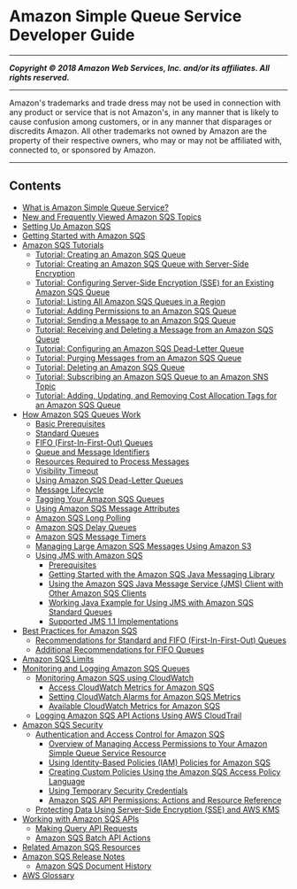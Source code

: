 # Amazon Simple Queue Service Developer Guide

-----
*****Copyright &copy; 2018 Amazon Web Services, Inc. and/or its affiliates. All rights reserved.*****

-----
Amazon's trademarks and trade dress may not be used in 
     connection with any product or service that is not Amazon's, 
     in any manner that is likely to cause confusion among customers, 
     or in any manner that disparages or discredits Amazon. All other 
     trademarks not owned by Amazon are the property of their respective
     owners, who may or may not be affiliated with, connected to, or 
     sponsored by Amazon.

-----
## Contents
+ [What is Amazon Simple Queue Service?](Welcome.md)
+ [New and Frequently Viewed Amazon SQS Topics](sqs-newly-added-most-frequently-viewed-topics.md)
+ [Setting Up Amazon SQS](sqs-setting-up.md)
+ [Getting Started with Amazon SQS](sqs-getting-started.md)
+ [Amazon SQS Tutorials](sqs-tutorials.md)
   + [Tutorial: Creating an Amazon SQS Queue](sqs-create-queue.md)
   + [Tutorial: Creating an Amazon SQS Queue with Server-Side Encryption](sqs-create-queue-sse.md)
   + [Tutorial: Configuring Server-Side Encryption (SSE) for an Existing Amazon SQS Queue](sqs-configure-sse-existing-queue.md)
   + [Tutorial: Listing All Amazon SQS Queues in a Region](sqs-list-all-queues.md)
   + [Tutorial: Adding Permissions to an Amazon SQS Queue](sqs-add-permissions.md)
   + [Tutorial: Sending a Message to an Amazon SQS Queue](sqs-send-message.md)
   + [Tutorial: Receiving and Deleting a Message from an Amazon SQS Queue](sqs-receive-delete-message.md)
   + [Tutorial: Configuring an Amazon SQS Dead-Letter Queue](sqs-configure-dead-letter-queue.md)
   + [Tutorial: Purging Messages from an Amazon SQS Queue](sqs-purge-queue.md)
   + [Tutorial: Deleting an Amazon SQS Queue](sqs-delete-queue.md)
   + [Tutorial: Subscribing an Amazon SQS Queue to an Amazon SNS Topic](sqs-subscribe-queue-sns-topic.md)
   + [Tutorial: Adding, Updating, and Removing Cost Allocation Tags for an Amazon SQS Queue](sqs-add-update-remove-tag-queue.md)
+ [How Amazon SQS Queues Work](sqs-how-it-works.md)
   + [Basic Prerequisites](sqs-basic-prerequisites.md)
   + [Standard Queues](standard-queues.md)
   + [FIFO (First-In-First-Out) Queues](FIFO-queues.md)
   + [Queue and Message Identifiers](sqs-queue-message-identifiers.md)
   + [Resources Required to Process Messages](sqs-resources-required-process-messages.md)
   + [Visibility Timeout](sqs-visibility-timeout.md)
   + [Using Amazon SQS Dead-Letter Queues](sqs-dead-letter-queues.md)
   + [Message Lifecycle](sqs-message-lifecycle.md)
   + [Tagging Your Amazon SQS Queues](sqs-queue-tags.md)
   + [Using Amazon SQS Message Attributes](sqs-message-attributes.md)
   + [Amazon SQS Long Polling](sqs-long-polling.md)
   + [Amazon SQS Delay Queues](sqs-delay-queues.md)
   + [Amazon SQS Message Timers](sqs-message-timers.md)
   + [Managing Large Amazon SQS Messages Using Amazon S3](sqs-s3-messages.md)
   + [Using JMS with Amazon SQS](sqs-java-message-service-jms-client.md)
      + [Prerequisites](prerequisites.md)
      + [Getting Started with the Amazon SQS Java Messaging Library](getting-started.md)
      + [Using the Amazon SQS Java Message Service (JMS) Client with Other Amazon SQS Clients](sqs-jms-client-with-sqs-clients.md)
      + [Working Java Example for Using JMS with Amazon SQS Standard Queues](code-examples.md)
      + [Supported JMS 1.1 Implementations](supported-implementations.md)
+ [Best Practices for Amazon SQS](sqs-best-practices.md)
   + [Recommendations for Standard and FIFO (First-In-First-Out) Queues](sqs-standard-fifo-queue-best-practices.md)
   + [Additional Recommendations for FIFO Queues](sqs-additional-fifo-queue-recommendations.md)
+ [Amazon SQS Limits](sqs-limits.md)
+ [Monitoring and Logging Amazon SQS Queues](sqs-monitoring-logging.md)
   + [Monitoring Amazon SQS using CloudWatch](sqs-monitoring-using-cloudwatch.md)
      + [Access CloudWatch Metrics for Amazon SQS](sqs-access-metrics.md)
      + [Setting CloudWatch Alarms for Amazon SQS Metrics](set-cloudwatch-alarms-for-metrics.md)
      + [Available CloudWatch Metrics for Amazon SQS](sqs-available-cloudwatch-metrics.md)
   + [Logging Amazon SQS API Actions Using AWS CloudTrail](logging-using-cloudtrail.md)
+ [Amazon SQS Security](sqs-security.md)
   + [Authentication and Access Control for Amazon SQS](sqs-authentication-and-access-control.md)
      + [Overview of Managing Access Permissions to Your Amazon Simple Queue Service Resource](sqs-overview-of-managing-access.md)
      + [Using Identity-Based Policies (IAM) Policies for Amazon SQS](sqs-using-identity-based-policies.md)
      + [Creating Custom Policies Using the Amazon SQS Access Policy Language](sqs-creating-custom-policies.md)
      + [Using Temporary Security Credentials](sqs-using-temporary-security-credentials.md)
      + [Amazon SQS API Permissions: Actions and Resource Reference](sqs-api-permissions-reference.md)
   + [Protecting Data Using Server-Side Encryption (SSE) and AWS KMS](sqs-server-side-encryption.md)
+ [Working with Amazon SQS APIs](sqs-working-with-apis.md)
   + [Making Query API Requests](sqs-making-api-requests.md)
   + [Amazon SQS Batch API Actions](sqs-batch-api-actions.md)
+ [Related Amazon SQS Resources](related-resources.md)
+ [Amazon SQS Release Notes](sqs-release-notes.md)
   + [Amazon SQS Document History](sqs-document-history.md)
+ [AWS Glossary](glossary.md)